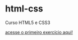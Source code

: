 # html-css
 Curso HTML5 e CSS3 

 <a href="https://richardadfs.github.io/html-css/exerc%C3%ADcios/ex001/">acesse o primeiro exercício aqui!</a>
